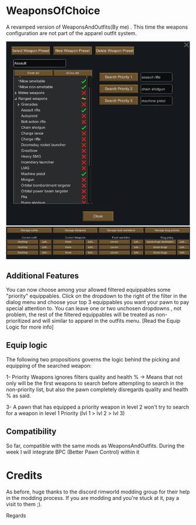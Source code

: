 # WeaponsOfChoice
A revamped version of WeaponsAndOutfits(By me) . This time the weapons configuration are not part of the apparel outfit system.

![alt text](https://github.com/ErnestUTN/WeaponsOfChoice/blob/master/About/Preview_1.png)
![alt text](https://github.com/ErnestUTN/WeaponsOfChoice/blob/master/About/Preview_2_2.png)

## Additional Features

You can now choose among your allowed filtered equippables some "priority" equippables. Click on the dropdown to the right of the filter in the dialog menu and choose your top 3 equippables you want your pawn to pay special attention to. You can leave one or two unchosen dropdowns , not problem, the rest of the filtered equippables will be treated as non-prioritized and will similar to apparel in the outfits menu. [Read the Equip Logic for more info]

## Equip logic
The following two propositions governs the logic behind the picking and equipping of the searched weapon:

1- Priority Weapons ignores filters quality and health % -> Means that not only will be the first weapons to search before attempting to search in the non-priority list, but also the pawn completely disregards quality and health % as said. 

3-  A pawn that has equipped a priority weapon in level 2 won't try to search for a weapon in level 1 Priority (lvl 1 > lvl 2 > lvl 3)

## Compatibility
So far, compatible with the same mods as WeaponsAndOutfits. During the week I will integrate BPC (Better Pawn Control) within it

# Credits

As before, huge thanks to the discord rimworld modding group for their help in the modding process. If you are modding and you're stuck at it, pay a visit to them ;).

Regards
